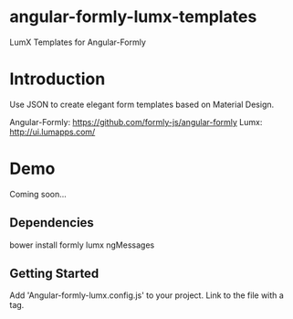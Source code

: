 angular-formly-lumx-templates
=============================

LumX Templates for Angular-Formly

# Introduction

Use JSON to create elegant form templates based on Material Design. 

Angular-Formly: https://github.com/formly-js/angular-formly
Lumx: http://ui.lumapps.com/

# Demo

Coming soon...

## Dependencies

bower install formly lumx ngMessages

## Getting Started

Add 'Angular-formly-lumx.config.js' to your project.
Link to the file with a <script src="%path%to%the%file"></script> tag.
